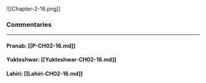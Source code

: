 ![[Chapter-2-16.png]]

### Commentaries

---

#### Pranab: [[P-CH02-16.md]]

#### Yukteshwar: [[Yukteshwar-CH02-16.md]]

#### Lahiri: [[Lahiri-CH02-16.md]]
